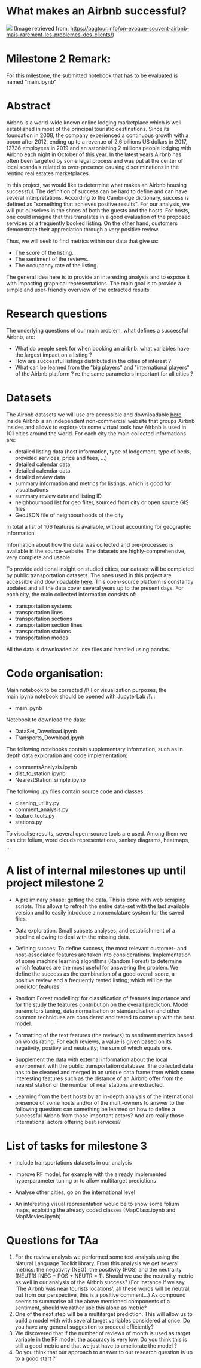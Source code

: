 # What makes an Airbnb successful?

![](./img/airbnb-part-de-marche-paris.jpg)
(Image retrieved from: https://pagtour.info/on-evoque-souvent-airbnb-mais-rarement-les-problemes-des-clients/)

# Milestone 2 Remark:
For this milestone, the submitted notebook that has to be evaluated is named "main.ipynb"

# Abstract
Airbnb is a world-wide known online lodging marketplace which is well established in most of the principal touristic destinations. Since its foundation in 2008, the company experienced a continuous growth with a boom after 2012, ending up to a revenue of 2.6 billions US dollars in 2017, 12736 employees in 2019 and an astonishing 2 millions people lodging with Airbnb each night in October of this year. In the latest years Airbnb has often been targeted by some legal process and was put at the center of local scandals related to over-presence causing discriminations in the renting real estates marketplaces. 

In this project, we would like to determine what makes an Airbnb housing successful. The definition of success can be hard to define and can have several interpretations. According to the Cambridge dictionary, success is defined as "something that achieves positive results". For our analysis, we will put ourselves in the shoes of both the guests and the hosts. For hosts, one could imagine that this translates in a good evaluation of the proposed services or a frequently booked listing. On the other hand, customers demonstrate their appreciation through a very positive review. 

Thus, we will seek to find metrics within our data that give us: 

* The score of the listing.
* The sentiment of the reviews.
* The occupancy rate of the listing.

The general idea here is to provide an interesting analysis and to expose it with impacting graphical representations. The main goal is to provide a simple and user-friendly overview of the extracted results. 

# Research questions
The underlying questions of our main problem, what defines a successful Airbnb, are:
* What do people seek for when booking an airbnb: what variables have the largest impact on a listing ?
* How are successful listings distributed in the cities of interest ?
* What can be learned from the "big players" and "international players" of the Airbnb platform ? re the same parameters important for all cities ?

# Datasets
The Airbnb datasets we will use are accessible and downloadable [here](http://insideairbnb.com/index.html). Inside Airbnb is an independent non-commercial website that groups Airbnb insides and allows to explore via some virtual tools how Airbnb is used in 101 cities around the world. 
For each city the main collected informations are:
* detailed listing data
(host information, type of lodgement, type of beds, provided services, price and fees, ...)
* detailed calendar data
* detailed calendar data
* detailed review data
* summary information and metrics for listings, which is good for visualisations
* summary review data and listing ID
* neighbourhood list for geo filter, sourced from city or open source GIS files
* GeoJSON file of neighbourhoods of the city

In total a list of 106 features is available, without accounting for geographic information. 

Information about how the data was collected and pre-processed is available in the source-website. The datasets are highly-comprehensive, very complete and usable.

To provide additional insight on studied cities, our dataset will be completed by public transportation datasets. The ones used in this project are accessible and downloadable [here](https://www.citylines.co/data). This open-source platform is constantly updated and all the data cover several years up to the present days. 
For each city, the main collected information consists of:
* transportation systems
* transportation lines
* transportation sections
* transportation section lines
* transportation stations
* transportation modes

All the data is downloaded as .csv files and handled using pandas.

# Code organisation:
Main notebook to be corrected /!\ For visualization purposes, the main.ipynb notebook should be opened with JupyterLab /!\ :
* main.ipynb

Notebook to download the data:
* DataSet_Download.ipynb
* Transports_Download.ipynb

The following notebooks contain supplementary information, such as in depth data exploration and code implementation:
* commentsAnalysis.ipynb
* dist_to_station.ipynb
* NearestStation_simple.ipynb

The following .py files contain source code and classes:
* cleaning_utility.py
* comment_analysis.py
* feature_tools.py
* stations.py


To visualise results, several open-source tools are used. Among them we can cite folium, word clouds representations, sankey diagrams, heatmaps, ... 

# A list of internal milestones up until project milestone 2
* A preliminary phase: getting the data. This is done with web scraping scripts. This allows to refresh the entire data-set with the last available version and to easily introduce a nomenclature system for the saved files.

* Data exploration. Small subsets analyses, and establishment of a pipeline allowing to deal with the missing data.

* Defining succes: To define success, the most relevant customer- and host-associated features are taken into considerations. Implementation of some machine learning algorithms (Random Forest) to determine which features are the most useful for answering the problem. We define the success as the combination of a good overall score, a positive review and a frequently rented listing; which will be the predictor features.

* Random Forest modelling: for classification of features importance and for the study the features contribution on the overall prediction. Model parameters tuning, data normalisation or standardisation and other common techniques are considered and tested to come up with the best model.

* Formatting of the text features (the reviews) to sentiment metrics based on words rating. For each reviews, a value is given based on its negativity, positivy and neutrality; the sum of which equals one.

* Supplement the data with external information about the local environment with the public transportation database. The collected data has to be cleaned and merged in an unique data frame from which some interesting features such as the distance of an Airbnb offer from the nearest station or the number of near stations are extracted.

* Learning from the best hosts by an in-depth analysis of the international presence of some hosts and/or of the multi-owners to answer to the following question: can something be learned on how to define a successful Airbnb from those important actors? And are really those international actors offering best services?

# List of tasks for milestone 3
* Include transportations datasets in our analysis

* Improve RF model, for example with the already implemented hyperparameter tuning or to allow multitarget predictions

* Analyse other cities, go on the international level

* An interesting visual representation would be to show some folium maps, exploiting the already coded classes (MapClass.ipynb and MapMovies.ipynb) 



# Questions for TAa
1) For the review analysis we performed some text analysis using the Natural Language Toolkit library. From this analysis we get several metrics: the negativity (NEG), the positivity (POS) and the neutrality (NEUTR) [NEG + POS + NEUTR = 1]. Should we use the neutrality metric as well in our analysis of the Airbnb success? (For instance if we say 'The Airbnb was near tourists locations', all these words will be neutral, but from our perspective, this is a positive comment...)
As compound seems to summarise all the above mentioned components of a sentiment, should we rather use this alone as metric?
2) One of the next step will be a multitarget prediction. This will allow us to build a model with with several target variables considered at once. Do you have any general suggestion to proceed efficiently?
3) We discovered that if the number of reviews of month is used as target variable in the RF model, the accuracy is very low. Do you think this is still a good metric and that we just have to ameliorate the model ?
4) Do you think that our approach to answer to our research question is up to a good start ?